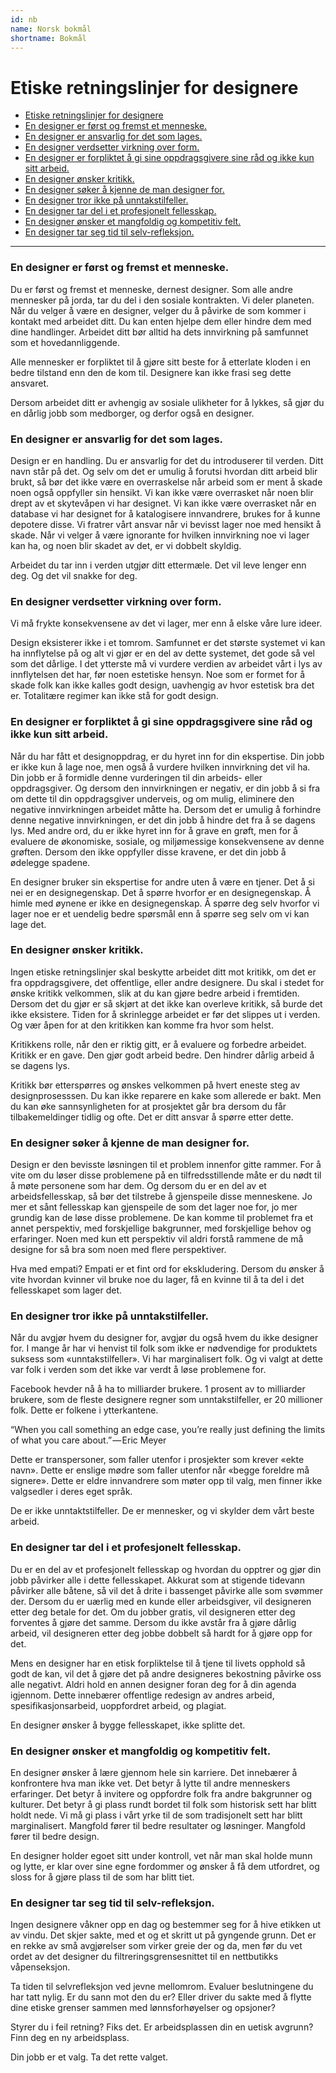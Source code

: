 ```yaml
---
id: nb
name: Norsk bokmål
shortname: Bokmål
---
```


# Etiske retningslinjer for designere

* [Etiske retningslinjer for designere](#etiske-retningslinjer-for-designere)
* [En designer er først og fremst et menneske.](#en-designer-er-f%C3%B8rst-og-fremst-et-menneske)
* [En designer er ansvarlig for det som lages.](#en-designer-er-ansvarlig-for-det-som-lages)
* [En designer verdsetter virkning over form.](#en-designer-verdsetter-virkning-over-form)
* [En designer er forpliktet å gi sine oppdragsgivere sine råd og ikke kun sitt arbeid.](#en-designer-er-forpliktet-%C3%A5-gi-sine-oppdragsgivere-sine-r%C3%A5d-og-ikke-kun-sitt-arbeid)
* [En designer ønsker kritikk.](#en-designer-%C3%B8nsker-kritikk)
* [En designer søker å kjenne de man designer for.](#en-designer-s%C3%B8ker-%C3%A5-kjenne-de-man-designer-for)
* [En designer tror ikke på unntakstilfeller.](#en-designer-tror-ikke-p%C3%A5-unntakstilfeller)
* [En designer tar del i et profesjonelt fellesskap.](#en-designer-tar-del-i-et-profesjonelt-fellesskap)
* [En designer ønsker et mangfoldig og kompetitiv felt.](#en-designer-%C3%B8nsker-et-mangfoldig-og-kompetitiv-felt)
* [En designer tar seg tid til selv-refleksjon.](#en-designer-tar-seg-tid-til-selv-refleksjon)

***

### En designer er først og fremst et menneske.
Du er først og fremst et menneske, dernest designer. Som alle andre mennesker på jorda, tar du del i den sosiale kontrakten. Vi deler planeten. Når du velger å være en designer, velger du å påvirke de som kommer i kontakt med arbeidet ditt. Du kan enten hjelpe dem eller hindre dem med dine handlinger. Arbeidet ditt bør alltid ha dets innvirkning på samfunnet som et hovedannliggende.

Alle mennesker er forpliktet til å gjøre sitt beste for å etterlate kloden i en bedre tilstand enn den de kom til. Designere kan ikke frasi seg dette ansvaret.

Dersom arbeidet ditt er avhengig av sosiale ulikheter for å lykkes, så gjør du en dårlig jobb som medborger, og derfor også en designer.

### En designer er ansvarlig for det som lages.

Design er en handling. Du er ansvarlig for det du introduserer til verden. Ditt navn står på det. Og selv om det er umulig å forutsi hvordan ditt arbeid blir brukt, så bør det ikke være en overraskelse når arbeid som er ment å skade noen også oppfyller sin hensikt. Vi kan ikke være overrasket når noen blir drept av et skytevåpen vi har designet. Vi kan ikke være overrasket når en database vi har designet for å katalogisere innvandrere, brukes for å kunne depotere disse. Vi fratrer vårt ansvar når vi bevisst lager noe med hensikt å skade. Når vi velger å være ignorante for hvilken innvirkning noe vi lager kan ha, og noen blir skadet av det, er vi dobbelt skyldig.

Arbeidet du tar inn i verden utgjør ditt ettermæle. Det vil leve lenger enn deg. Og det vil snakke for deg.

### En designer verdsetter virkning over form.

Vi må frykte konsekvensene av det vi lager, mer enn å elske våre lure ideer.

Design eksisterer ikke i et tomrom. Samfunnet er det største systemet vi kan ha innflytelse på og alt vi gjør er en del av dette systemet, det gode så vel som det dårlige. I det ytterste må vi vurdere verdien av arbeidet vårt i lys av innflytelsen det har, før noen estetiske hensyn. Noe som er formet for å skade folk kan ikke kalles godt design, uavhengig av hvor estetisk bra det er. Totalitære regimer kan ikke stå for godt design.

### En designer er forpliktet å gi sine oppdragsgivere sine råd og ikke kun sitt arbeid.

Når du har fått et designoppdrag, er du hyret inn for din ekspertise. Din jobb er ikke kun å lage noe, men også å vurdere hvilken innvirkning det vil ha. Din jobb er å formidle denne vurderingen til din arbeids- eller oppdragsgiver. Og dersom den innvirkningen er negativ, er din jobb å si fra om dette til din oppdragsgiver underveis, og om mulig, eliminere den negative innvirkningen arbeidet måtte ha. Dersom det er umulig å forhindre denne negative innvirkningen, er det din jobb å hindre det fra å se dagens lys. Med andre ord, du er ikke hyret inn for å grave en grøft, men for å evaluere de økonomiske, sosiale, og miljømessige konsekvensene av denne grøften. Dersom den ikke oppfyller disse kravene, er det din jobb å ødelegge spadene. 

En designer bruker sin ekspertise for andre uten å være en tjener. Det å si nei er en designegenskap. Det å spørre hvorfor er en designegenskap. Å himle med øynene er ikke en designegenskap. Å spørre deg selv hvorfor vi lager noe er et uendelig bedre spørsmål enn å spørre seg selv om vi kan lage det.

### En designer ønsker kritikk.

Ingen etiske retningslinjer skal beskytte arbeidet ditt mot kritikk, om det er fra oppdragsgivere, det offentlige, eller andre designere. Du skal i stedet for ønske kritikk velkommen, slik at du kan gjøre bedre arbeid i fremtiden. Dersom det du gjør er så skjørt at det ikke kan overleve kritikk, så burde det ikke eksistere. Tiden for å skrinlegge arbeidet er før det slippes ut i verden. Og vær åpen for at den kritikken kan komme fra hvor som helst.

Kritikkens rolle, når den er riktig gitt, er å evaluere og forbedre arbeidet. Kritikk er en gave. Den gjør godt arbeid bedre. Den hindrer dårlig arbeid å se dagens lys.

Kritikk bør etterspørres og ønskes velkommen på hvert eneste steg av designprosesssen. Du kan ikke reparere en kake som allerede er bakt. Men du kan øke sannsynligheten for at prosjektet går bra dersom du får tilbakemeldinger tidlig og ofte. Det er ditt ansvar å spørre etter dette.

### En designer søker å kjenne de man designer for.

Design er den bevisste løsningen til et problem innenfor gitte rammer. For å vite om du løser disse problemene på en tilfredsstillende måte er du nødt til å møte personene som har dem. Og dersom du er en del av et arbeidsfellesskap, så bør det tilstrebe å gjenspeile disse menneskene. Jo mer et sånt fellesskap kan gjenspeile de som det lager noe for, jo mer grundig kan de løse disse problemene. De kan komme til problemet fra et annet perspektiv, med forskjellige bakgrunner, med forskjellige behov og erfaringer. Noen med kun ett perspektiv vil aldri forstå rammene de må designe for så bra som noen med flere perspektiver.

Hva med empati? Empati er et fint ord for ekskludering. Dersom du ønsker å vite hvordan kvinner vil bruke noe du lager, få en kvinne til å ta del i det fellesskapet som lager det.

### En designer tror ikke på unntakstilfeller.

Når du avgjør hvem du designer for, avgjør du også hvem du ikke designer for. I mange år har vi henvist til folk som ikke er nødvendige for produktets suksess som «unntakstilfeller». Vi har marginalisert folk. Og vi valgt at dette var folk i verden som det ikke var verdt å løse problemene for.

Facebook hevder nå å ha to milliarder brukere. 1 prosent av to milliarder brukere, som de fleste designere regner som unntakstilfeller, er 20 millioner folk. Dette er folkene i ytterkantene.

“When you call something an edge case, you’re really just defining the limits of what you care about.” — Eric Meyer

Dette er transpersoner, som faller utenfor i prosjekter som krever «ekte navn». Dette er enslige mødre som faller utenfor når «begge foreldre må signere». Dette er eldre innvandrere som møter opp til valg, men finner ikke valgsedler i deres eget språk.

De er ikke unntaktstilfeller. De er mennesker, og vi skylder dem vårt beste arbeid.

### En designer tar del i et profesjonelt fellesskap.

Du er en del av et profesjonelt fellesskap og hvordan du opptrer og gjør din jobb påvirker alle i dette fellesskapet. Akkurat som at stigende tidevann påvirker alle båtene, så vil det å drite i bassenget påvirke alle som svømmer der. Dersom du er uærlig med en kunde eller arbeidsgiver, vil designeren etter deg betale for det. Om du jobber gratis, vil designeren etter deg forventes å gjøre det samme. Dersom du ikke avstår fra å gjøre dårlig arbeid, vil designeren etter deg jobbe dobbelt så hardt for å gjøre opp for det.

Mens en designer har en etisk forpliktelse til å tjene til livets opphold så godt de kan, vil det å gjøre det på andre designeres bekostning påvirke oss alle negativt. Aldri hold en annen designer foran deg for å din agenda igjennom. Dette innebærer offentlige redesign av andres arbeid, spesifikasjonsarbeid, uoppfordret arbeid, og plagiat.

En designer ønsker å bygge fellesskapet, ikke splitte det.

### En designer ønsker et mangfoldig og kompetitiv felt.

En designer ønsker å lære gjennom hele sin karriere. Det innebærer å konfrontere hva man ikke vet. Det betyr å lytte til andre menneskers erfaringer. Det betyr å invitere og oppfordre folk fra andre bakgrunner og kulturer. Det betyr å gi plass rundt bordet til folk som historisk sett har blitt holdt nede. Vi må gi plass i vårt yrke til de som tradisjonelt sett har blitt marginalisert. Mangfold fører til bedre resultater og løsninger. Mangfold fører til bedre design.

En designer holder egoet sitt under kontroll, vet når man skal holde munn og lytte, er klar over sine egne fordommer og ønsker å få dem utfordret, og sloss for å gjøre plass til de som har blitt tiet.

### En designer tar seg tid til selv-refleksjon.

Ingen designere våkner opp en dag og bestemmer seg for å hive etikken ut av vindu. Det skjer sakte, med et og et skritt ut på gyngende grunn. Det er en rekke av små avgjørelser som virker greie der og da, men før du vet ordet av det designer du filtreringsgrensesnittet til en nettbutikks våpenseksjon.

Ta tiden til selvrefleksjon ved jevne mellomrom. Evaluer beslutningene du har tatt nylig. Er du sann mot den du er? Eller driver du sakte med å flytte dine etiske grenser sammen med lønnsforhøyelser og opsjoner?

Styrer du i feil retning? Fiks det. Er arbeidsplassen din en uetisk avgrunn? Finn deg en ny arbeidsplass.

Din jobb er et valg. Ta det rette valget.
